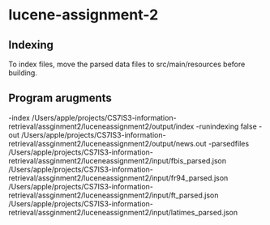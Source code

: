 # lucene-assignment-2

Indexing
----
To index files, move the parsed data files to src/main/resources before building.


Program arugments
----
-index
/Users/apple/projects/CS7IS3-information-retrieval/assginment2/luceneassignment2/output/index
-runindexing
false
-out
/Users/apple/projects/CS7IS3-information-retrieval/assginment2/luceneassignment2/output/news.out
-parsedfiles
/Users/apple/projects/CS7IS3-information-retrieval/assginment2/luceneassignment2/input/fbis_parsed.json
/Users/apple/projects/CS7IS3-information-retrieval/assginment2/luceneassignment2/input/fr94_parsed.json
/Users/apple/projects/CS7IS3-information-retrieval/assginment2/luceneassignment2/input/ft_parsed.json
/Users/apple/projects/CS7IS3-information-retrieval/assginment2/luceneassignment2/input/latimes_parsed.json